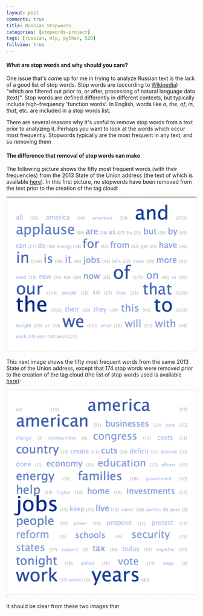```yaml
---
layout: post
comments: true
title: Russian Stopwords
categories: [stopwords-project]
tags: [russian, nlp, python, 520]
fullview: true
---
```


#### What are stop words and why should you care?

One issue that's come up for me in trying to analyze Russian text is the lack of a good list of stop words. Stop words are (according to [Wikipedia](http://en.wikipedia.org/wiki/Stop_words)) "which are filtered out prior to, or after, processing of natural language data (text)". Stop words are defined differently in different contexts, but typically include high-frequency 'function words'. In English, words like *a*, *the*, *of*, *in*, *that*, etc. are included in a stop words list.

There are several reasons why it's useful to remove stop words from a text prior to analyzing it. Perhaps you want to look at the words which occur most frequently. Stopwords typically are the most frequent in any text, and so removing them 


#### The difference that removal of stop words can make

The following picture shows the fifty most frequent words (with their frequencies) from the 2013 State of the Union address (the text of which is available [here](http://www.whitehouse.gov/the-press-office/2013/02/12/remarks-president-state-union-address)). In this first picture, no stopwords have been removed from the text prior to the creation of the tag cloud:

![Most common words in the 2013 State of the Union address](assets/posts/russian-stopwords/stopwords_not_removed.png)

This next image shows the fifty most frequent words from the same 2013 State of the Union address, except that 174 stop words were removed prior to the creation of the tag cloud (the list of stop words used is available [here](http://www.ranks.nl/resources/stopwords.html)):

![Most common words in the 2013 State of the Union address, with stop words removed](assets/posts/russian-stopwords/stopwords_removed.png)

It should be clear from these two images that
